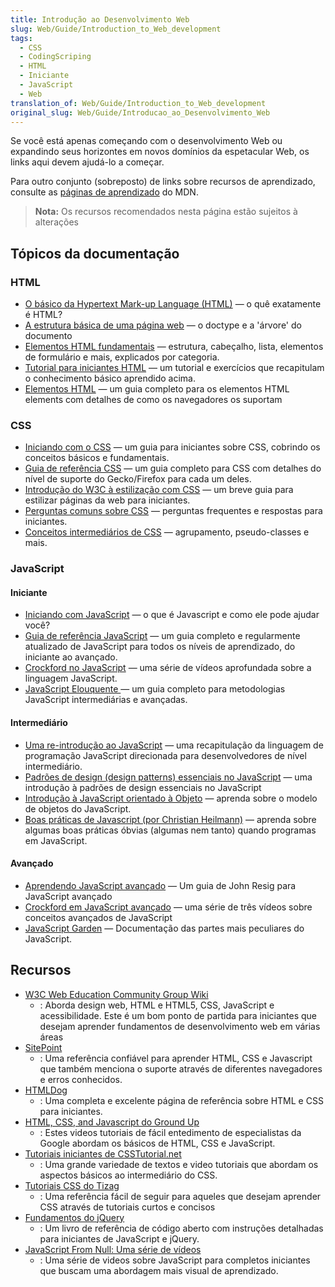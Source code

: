 ```yaml
---
title: Introdução ao Desenvolvimento Web
slug: Web/Guide/Introduction_to_Web_development
tags:
  - CSS
  - CodingScriping
  - HTML
  - Iniciante
  - JavaScript
  - Web
translation_of: Web/Guide/Introduction_to_Web_development
original_slug: Web/Guide/Introducao_ao_Desenvolvimento_Web
---
```

Se você está apenas começando com o desenvolvimento Web ou expandindo seus horizontes em novos domínios da espetacular Web, os links aqui devem ajudá-lo a começar.

Para outro conjunto (sobreposto) de links sobre recursos de aprendizado, consulte as [páginas de aprendizado](/pt-BR/docs/) do MDN.

> **Nota:** Os recursos recomendados nesta página estão sujeitos à alterações

## Tópicos da documentação

### HTML

- [O básico da Hypertext Mark-up Language (HTML)](http://www.w3.org/community/webed/wiki/The_basics_of_HTML) — o quê exatamente é HTML?
- [A estrutura básica de uma página web](http://reference.sitepoint.com/html/page-structure) — o doctype e a 'árvore' do documento
- [Elementos HTML fundamentais](http://reference.sitepoint.com/html/elements) — estrutura, cabeçalho, lista, elementos de formulário e mais, explicados por categoria.
- [Tutorial para iniciantes HTML](http://htmldog.com/guides/htmlbeginner/) — um tutorial e exercícios que recapitulam o conhecimento básico aprendido acima.
- [Elementos HTML](/en/HTML/Element) — um guia completo para os elementos HTML elements com detalhes de como os navegadores os suportam

### CSS

- [Iniciando com o CSS](/en/CSS/Getting_Started) — um guia para iniciantes sobre CSS, cobrindo os conceitos básicos e fundamentais.
- [Guia de referência CSS](/en/CSS/CSS_Reference) — um guia completo para CSS com detalhes do nível de suporte do Gecko/Firefox para cada um deles.
- [Introdução do W3C à estilização com CSS](http://www.w3.org/MarkUp/Guide/Style) — um breve guia para estilizar páginas da web para iniciantes.
- [Perguntas comuns sobre CSS](/en/Common_CSS_Questions) — perguntas frequentes e respostas para iniciantes.
- [Conceitos intermediários de CSS](http://www.html.net/tutorials/css/) — agrupamento, pseudo-classes e mais.

### JavaScript

#### Iniciante

- [Iniciando com JavaScript](/en/JavaScript/Getting_Started) — o que é Javascript e como ele pode ajudar você?
- [Guia de referência JavaScript](/en/JavaScript/Guide) — um guia completo e regularmente atualizado de JavaScript para todos os níveis de aprendizado, do iniciante ao avançado.
- [Crockford no JavaScript](https://www.youtube.com/playlist?list=PL7664379246A246CB) — uma série de vídeos aprofundada sobre a linguagem JavaScript.
- [JavaScript Elouquente ](http://eloquentjavascript.net/contents.html)— um guia completo para metodologias JavaScript intermediárias e avançadas.

#### Intermediário

- [Uma re-introdução ao JavaScript](/en/JavaScript/A_re-introduction_to_JavaScript) — uma recapitulação da linguagem de programação JavaScript direcionada para desenvolvedores de nível intermediário.
- [Padrões de design (design patterns) essenciais no JavaScript](http://www.addyosmani.com/resources/essentialjsdesignpatterns/book/) — uma introdução à padrões de design essenciais no JavaScript
- [Introdução à JavaScript orientado à Objeto](/en/Introduction_to_Object-Oriented_JavaScript) — aprenda sobre o modelo de objetos do JavaScript.
- [Boas práticas de Javascript (por Christian Heilmann)](http://dev.opera.com/articles/view/javascript-best-practices/) — aprenda sobre algumas boas práticas óbvias (algumas nem tanto) quando programas em JavaScript.

#### Avançado

- [Aprendendo JavaScript avançado](http://ejohn.org/apps/learn/) — Um guia de John Resig para JavaScript avançado
- [Crockford em JavaScript avançado](http://uk.video.yahoo.com/watch/111585/1027823) — uma série de três vídeos sobre conceitos avançados de JavaScript
- [JavaScript Garden](http://bonsaiden.github.com/JavaScript-Garden/) — Documentação das partes mais peculiares do JavaScript.

## Recursos

- [W3C Web Education Community Group Wiki](http://www.w3.org/community/webed/wiki/Main_Page)
  - : Aborda design web, HTML e HTML5, CSS, JavaScript e acessibilidade. Este é um bom ponto de partida para iniciantes que desejam aprender fundamentos de desenvolvimento web em várias áreas
- [SitePoint](http://reference.sitepoint.com/)
  - : Uma referência confiável para aprender HTML, CSS e Javascript que também menciona o suporte através de diferentes navegadores e erros conhecidos.
- [HTMLDog](http://htmldog.com/)
  - : Uma completa e excelente página de referência sobre HTML e CSS para iniciantes.
- [HTML, CSS, and Javascript do Ground Up](http://code.google.com/edu/submissions/html-css-javascript/)
  - : Estes videos tutoriais de fácil entedimento de especialistas da Google abordam os básicos de HTML, CSS e JavaScript.
- [Tutoriais iniciantes de CSSTutorial.net](http://www.csstutorial.net/)
  - : Uma grande variedade de textos e video tutoriais que abordam os aspectos básicos ao intermediário do CSS.
- [Tutoriais CSS do Tizag](http://www.tizag.com/cssT/)
  - : Uma referência fácil de seguir para aqueles que desejam aprender CSS através de tutoriais curtos e concisos
- [Fundamentos do jQuery](http://jqfundamentals.com/)
  - : Um livro de referência de código aberto com instruções detalhadas para iniciantes de JavaScript e jQuery.
- [JavaScript From Null: Uma série de vídeos](http://net.tutsplus.com/tutorials/javascript-ajax/javascript-from-null-video-series/)
  - : Uma série de videos sobre JavaScript para completos iniciantes que buscam uma abordagem mais visual de aprendizado.
